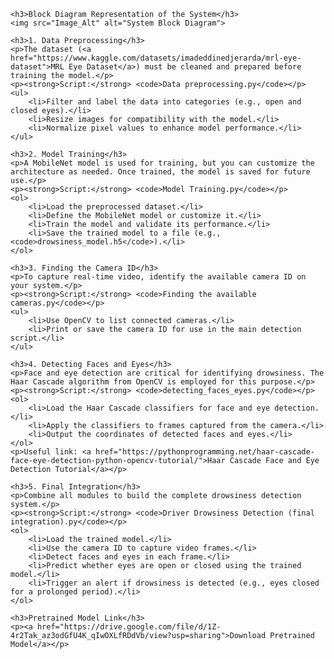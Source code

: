 

    <h3>Block Diagram Representation of the System</h3>
    <img src="Image_Alt" alt="System Block Diagram">

    <h3>1. Data Preprocessing</h3>
    <p>The dataset (<a href="https://www.kaggle.com/datasets/imadeddinedjerarda/mrl-eye-dataset">MRL Eye Dataset</a>) must be cleaned and prepared before training the model.</p>
    <p><strong>Script:</strong> <code>Data preprocessing.py</code></p>
    <ul>
        <li>Filter and label the data into categories (e.g., open and closed eyes).</li>
        <li>Resize images for compatibility with the model.</li>
        <li>Normalize pixel values to enhance model performance.</li>
    </ul>

    <h3>2. Model Training</h3>
    <p>A MobileNet model is used for training, but you can customize the architecture as needed. Once trained, the model is saved for future use.</p>
    <p><strong>Script:</strong> <code>Model Training.py</code></p>
    <ol>
        <li>Load the preprocessed dataset.</li>
        <li>Define the MobileNet model or customize it.</li>
        <li>Train the model and validate its performance.</li>
        <li>Save the trained model to a file (e.g., <code>drowsiness_model.h5</code>).</li>
    </ol>

    <h3>3. Finding the Camera ID</h3>
    <p>To capture real-time video, identify the available camera ID on your system.</p>
    <p><strong>Script:</strong> <code>Finding the available cameras.py</code></p>
    <ul>
        <li>Use OpenCV to list connected cameras.</li>
        <li>Print or save the camera ID for use in the main detection script.</li>
    </ul>

    <h3>4. Detecting Faces and Eyes</h3>
    <p>Face and eye detection are critical for identifying drowsiness. The Haar Cascade algorithm from OpenCV is employed for this purpose.</p>
    <p><strong>Script:</strong> <code>detecting_faces_eyes.py</code></p>
    <ol>
        <li>Load the Haar Cascade classifiers for face and eye detection.</li>
        <li>Apply the classifiers to frames captured from the camera.</li>
        <li>Output the coordinates of detected faces and eyes.</li>
    </ol>
    <p>Useful link: <a href="https://pythonprogramming.net/haar-cascade-face-eye-detection-python-opencv-tutorial/">Haar Cascade Face and Eye Detection Tutorial</a></p>

    <h3>5. Final Integration</h3>
    <p>Combine all modules to build the complete drowsiness detection system.</p>
    <p><strong>Script:</strong> <code>Driver Drowsiness Detection (final integration).py</code></p>
    <ol>
        <li>Load the trained model.</li>
        <li>Use the camera ID to capture video frames.</li>
        <li>Detect faces and eyes in each frame.</li>
        <li>Predict whether eyes are open or closed using the trained model.</li>
        <li>Trigger an alert if drowsiness is detected (e.g., eyes closed for a prolonged period).</li>
    </ol>

    <h3>Pretrained Model Link</h3>
    <p><a href="https://drive.google.com/file/d/1Z-4r2Tak_az3odGfU4K_qIwOXLfRDdVb/view?usp=sharing">Download Pretrained Model</a></p>


